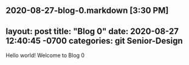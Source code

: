 2020-08-27-blog-0.markdown
[3:30 PM]
---
layout: post
title:  "Blog 0"
date:   2020-08-27 12:40:45 -0700
categories: git Senior-Design
---
Hello world! Welcome to Blog 0 
